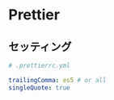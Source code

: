 # Prettier

## セッティング

```yaml
# .prettierrc.yml

trailingComma: es5 # or all
singleQuote: true
```
